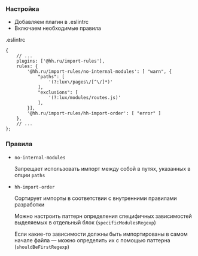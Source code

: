 ### Настройка

- Добавляем плагин в .eslintrc 
- Включаем необходимые правила

.eslintrc 
```
{
    // ...
    plugins: ['@hh.ru/import-rules'],
    rules: {
        '@hh.ru/import-rules/no-internal-modules': [ "warn", {
            "paths": [
                '(?:lux\/pages\/[^\/]*)'
            ],
            "exclusions": [
                '(?:lux/modules/routes.js)'
            ],
        }],
        '@hh.ru/import-rules/hh-import-order': [ "error" ]
    },
    // ...
};
```

### Правила

- `no-internal-modules`

    Запрещает использовать импорт между собой в путях, указанных в опции `paths`

- `hh-import-order`

    Сортирует импорты в соответствии с внутренними правилами разработки

    Можно настроить паттерн определения специфичных зависимостей выделяемых в отдельный блок (`specificModulesRegexp`)

    Если какие-то зависимости должны быть импортированы в самом начале файла — можно определить их с помощью паттерна (`shouldBeFirstRegexp`)
